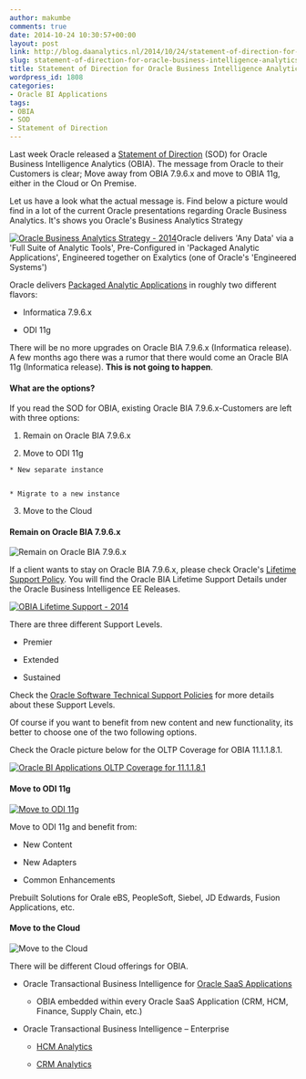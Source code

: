 ```yaml
---
author: makumbe
comments: true
date: 2014-10-24 10:30:57+00:00
layout: post
link: http://blog.daanalytics.nl/2014/10/24/statement-of-direction-for-oracle-business-intelligence-analytics-obia/
slug: statement-of-direction-for-oracle-business-intelligence-analytics-obia
title: Statement of Direction for Oracle Business Intelligence Analytics (OBIA)
wordpress_id: 1808
categories:
- Oracle BI Applications
tags:
- OBIA
- SOD
- Statement of Direction
---
```


Last week Oracle released a [Statement of Direction](https://blogs.oracle.com/proactivesupportEPM/entry/statement_of_direction_oracle_business) (SOD) for Oracle Business Intelligence Analytics (OBIA). The message from Oracle to their Customers is clear; Move away from OBIA 7.9.6.x and move to OBIA 11g, either in the Cloud or On Premise.

Let us have a look what the actual message is. Find below a picture would find in a lot of the current Oracle presentations regarding Oracle Business Analytics. It's shows you Oracle's Business Analytics Strategy

[![Oracle Business Analytics Strategy - 2014](https://obibb.files.wordpress.com/2014/10/oracle-business-analytics-strategy-20141.png?w=660)](https://obibb.files.wordpress.com/2014/10/oracle-business-analytics-strategy-20141.png)Oracle delivers 'Any Data' via a 'Full Suite of Analytic Tools', Pre-Configured in 'Packaged Analytic Applications', Engineered together on Exalytics (one of Oracle's 'Engineered Systems')

Oracle delivers [Packaged Analytic Applications](http://www.oracle.com/us/solutions/business-analytics/analytic-applications/business-role/overview/index.html) in roughly two different flavors:



	
  * Informatica 7.9.6.x

	
  * ODI 11g


There will be no more upgrades on Oracle BIA 7.9.6.x (Informatica release). A few months ago there was a rumor that there would come an Oracle BIA 11g (Informatica release). **This is not going to happen**.


#### What are the options?


If you read the SOD for OBIA, existing Oracle BIA 7.9.6.x-Customers are left with three options:



	
  1. Remain on Oracle BIA 7.9.6.x

	
  2. Move to ODI 11g

	
    * New separate instance

	
    * Migrate to a new instance




	
  3. Move to the Cloud




#### Remain on Oracle BIA 7.9.6.x


![Remain on Oracle BIA 7.9.6.x](https://obibb.files.wordpress.com/2014/10/remain-on-oracle-bia-7-9-6-x.png?w=660)

If a client wants to stay on Oracle BIA 7.9.6.x, please check Oracle's [Lifetime Support Policy](http://www.oracle.com/us/support/library/lifetime-support-middleware-069163.pdf). You will find the Oracle BIA Lifetime Support Details under the Oracle Business Intelligence EE Releases.

[![OBIA Lifetime Support - 2014](https://obibb.files.wordpress.com/2014/10/obia-lifetime-support-2014.png?w=660)](https://obibb.files.wordpress.com/2014/10/obia-lifetime-support-2014.png)

There are three different Support Levels.



	
  * Premier

	
  * Extended

	
  * Sustained


Check the [Oracle Software Technical Support Policies](http://www.oracle.com/us/support/library/057419.pdf) for more details about these Support Levels.

Of course if you want to benefit from new content and new functionality, its better to choose one of the two following options.

Check the Oracle picture below for the OLTP Coverage for OBIA 11.1.1.8.1.

[![Oracle BI Applications OLTP Coverage for 11.1.1.8.1](https://obibb.files.wordpress.com/2014/10/oracle-bi-applications-oltp-coverage-for-11-1-1-8-1.png?w=660)](https://obibb.files.wordpress.com/2014/10/oracle-bi-applications-oltp-coverage-for-11-1-1-8-1.png)


#### Move to ODI 11g


[![Move to ODI 11g](https://obibb.files.wordpress.com/2014/10/move-to-odi-11g.png?w=660)](https://obibb.files.wordpress.com/2014/10/move-to-odi-11g.png)



Move to ODI 11g and benefit from:



	
  * New Content

	
  * New Adapters

	
  * Common Enhancements


Prebuilt Solutions for Orale eBS, PeopleSoft, Siebel, JD Edwards, Fusion Applications, etc.


#### Move to the Cloud


![Move to the Cloud](https://obibb.files.wordpress.com/2014/10/move-to-the-cloud.png?w=660)

There will be different Cloud offerings for OBIA.



	
  * Oracle Transactional Business Intelligence for [Oracle SaaS Applications](https://www.oracle.com/cloud/saas.html)

	
    * OBIA embedded within every Oracle SaaS Application (CRM, HCM, Finance, Supply Chain, etc.)




	
  * Oracle Transactional Business Intelligence – Enterprise

	
    * [HCM Analytics](https://cloud.oracle.com/otbie_for_hcm)

	
    * [CRM Analytics](https://cloud.oracle.com/otbie_for_crm)





